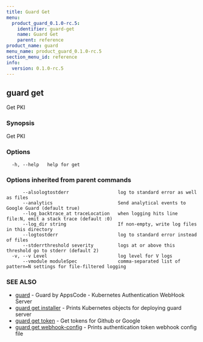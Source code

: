 ```yaml
---
title: Guard Get
menu:
  product_guard_0.1.0-rc.5:
    identifier: guard-get
    name: Guard Get
    parent: reference
product_name: guard
menu_name: product_guard_0.1.0-rc.5
section_menu_id: reference
info:
  version: 0.1.0-rc.5
---
```


## guard get

Get PKI

### Synopsis


Get PKI

### Options

```
  -h, --help   help for get
```

### Options inherited from parent commands

```
      --alsologtostderr                  log to standard error as well as files
      --analytics                        Send analytical events to Google Guard (default true)
      --log_backtrace_at traceLocation   when logging hits line file:N, emit a stack trace (default :0)
      --log_dir string                   If non-empty, write log files in this directory
      --logtostderr                      log to standard error instead of files
      --stderrthreshold severity         logs at or above this threshold go to stderr (default 2)
  -v, --v Level                          log level for V logs
      --vmodule moduleSpec               comma-separated list of pattern=N settings for file-filtered logging
```

### SEE ALSO
* [guard](/products/guard/0.1.0-rc.5/reference/guard)	 - Guard by AppsCode - Kubernetes Authentication WebHook Server
* [guard get installer](/products/guard/0.1.0-rc.5/reference/guard_get_installer)	 - Prints Kubernetes objects for deploying guard server
* [guard get token](/products/guard/0.1.0-rc.5/reference/guard_get_token)	 - Get tokens for Github or Google
* [guard get webhook-config](/products/guard/0.1.0-rc.5/reference/guard_get_webhook-config)	 - Prints authentication token webhook config file

